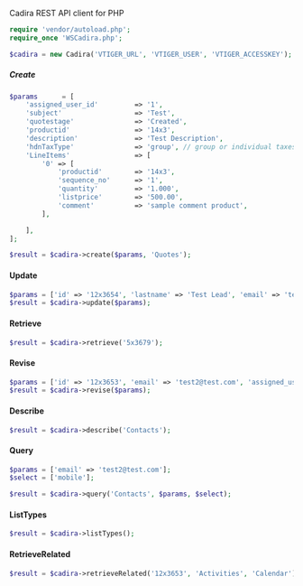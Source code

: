 
Cadira REST API client for PHP

```php
require 'vendor/autoload.php';
require_once 'WSCadira.php';

$cadira = new Cadira('VTIGER_URL', 'VTIGER_USER', 'VTIGER_ACCESSKEY');
```

##### Create

```php
$params      = [
    'assigned_user_id'         => '1',
    'subject'                  => 'Test',
    'quotestage'               => 'Created',
    'productid'                => '14x3',
    'description'              => 'Test Description',
    'hdnTaxType'               => 'group', // group or individual taxes are obtained from the application
    'LineItems'                => [
        '0' => [
            'productid'        => '14x3',
            'sequence_no'      => '1',
            'quantity'         => '1.000',
            'listprice'        => '500.00',
            'comment'          => 'sample comment product',
        ],

    ],
];

$result = $cadira->create($params, 'Quotes');
```

#### Update
```php
$params = ['id' => '12x3654', 'lastname' => 'Test Lead', 'email' => 'test@test.com', 'assigned_user_id' => '19x1'];
$result = $cadira->update($params);
```

#### Retrieve
```php
$result = $cadira->retrieve('5x3679');
```

#### Revise
```php
$params = ['id' => '12x3653', 'email' => 'test2@test.com', 'assigned_user_id' => '19x1'];
$result = $cadira->revise($params);
```

#### Describe
```php
$result = $cadira->describe('Contacts');
```
#### Query
```php
$params = ['email' => 'test2@test.com'];
$select = ['mobile'];

$result = $cadira->query('Contacts', $params, $select);
```

#### ListTypes
```php
$result = $cadira->listTypes();
```

#### RetrieveRelated
```php
$result = $cadira->retrieveRelated('12x3653', 'Activities', 'Calendar');
```